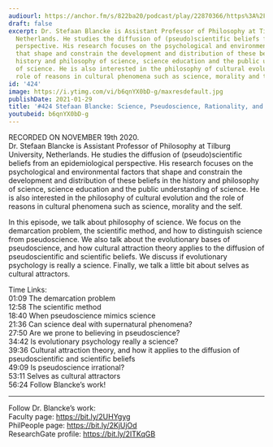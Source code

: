 ```yaml
---
audiourl: https://anchor.fm/s/822ba20/podcast/play/22870366/https%3A%2F%2Fd3ctxlq1ktw2nl.cloudfront.net%2Fstaging%2F2020-10-20%2Fa83439eb-8f67-e9eb-0344-5427a9284124.m4a
draft: false
excerpt: Dr. Stefaan Blancke is Assistant Professor of Philosophy at Tilburg University,
  Netherlands. He studies the diffusion of (pseudo)scientific beliefs from an epidemiological
  perspective. His research focuses on the psychological and environmental factors
  that shape and constrain the development and distribution of these beliefs in the
  history and philosophy of science, science education and the public understanding
  of science. He is also interested in the philosophy of cultural evolution and the
  role of reasons in cultural phenomena such as science, morality and the self.
id: '424'
image: https://i.ytimg.com/vi/b6qnYX0bD-g/maxresdefault.jpg
publishDate: 2021-01-29
title: '#424 Stefaan Blancke: Science, Pseudoscience, Rationality, and Cultural Evolution'
youtubeid: b6qnYX0bD-g
---
```

<div class="timelinks">

RECORDED ON NOVEMBER 19th 2020.  
Dr. Stefaan Blancke is Assistant Professor of Philosophy at Tilburg University, Netherlands. He studies the diffusion of (pseudo)scientific beliefs from an epidemiological perspective. His research focuses on the psychological and environmental factors that shape and constrain the development and distribution of these beliefs in the history and philosophy of science, science education and the public understanding of science. He is also interested in the philosophy of cultural evolution and the role of reasons in cultural phenomena such as science, morality and the self.

In this episode, we talk about philosophy of science. We focus on the demarcation problem, the scientific method, and how to distinguish science from pseudoscience. We also talk about the evolutionary bases of pseudoscience, and how cultural attraction theory applies to the diffusion of pseudoscientific and scientific beliefs. We discuss if evolutionary psychology is really a science. Finally, we talk a little bit about selves as cultural attractors.

Time Links:  
<time>01:09</time> The demarcation problem  
<time>12:58</time> The scientific method  
<time>18:40</time> When pseudoscience mimics science  
<time>21:36</time> Can science deal with supernatural phenomena?  
<time>27:50</time> Are we prone to believing in pseudoscience?  
<time>34:42</time> Is evolutionary psychology really a science?  
<time>39:36</time> Cultural attraction theory, and how it applies to the diffusion of pseudoscientific and scientific beliefs  
<time>49:09</time> Is pseudoscience irrational?  
<time>53:11</time> Selves as cultural attractors  
<time>56:24</time> Follow Blancke’s work!

---

Follow Dr. Blancke’s work:  
Faculty page: https://bit.ly/2UHYgyg  
PhilPeople page: https://bit.ly/2KjUjOd  
ResearchGate profile: https://bit.ly/2ITKqGB
</div>

